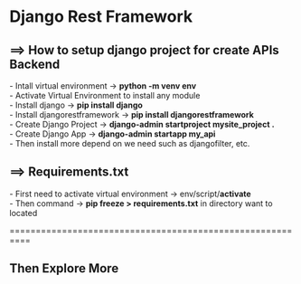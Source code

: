 <h1>Django Rest Framework</h1>

<h2>==> How to setup django project for create APIs Backend</h2>
    - Intall virtual environment -> <b>python -m venv env</b><br>
    - Activate Virtual Environment to install any module<br>
    - Install django -> <b>pip install django</b><br>
    - Install djangorestframework -> <b>pip install djangorestframework</b><br>
    - Create Django Project -> <b>django-admin startproject mysite_project .</b><br>
    - Create Django App -> <b>django-admin startapp my_api</b><br>
    - Then install more depend on we need such as djangofilter, etc.<br>



<h2>==> Requirements.txt</h2>
        - First need to activate virtual environment -> env/script/<b>activate</b><br>
        - Then command -> <b>pip freeze > requirements.txt</b> in directory want to located  <br>

==========================================================
<h2>Then Explore More<h2>
